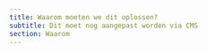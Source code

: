 ```yaml
---
title: Waarom moeten we dit oplossen?
subtitle: Dit moet nog aangepast worden via CMS
section: Waarom
---
```

